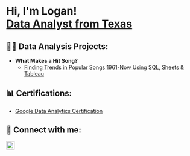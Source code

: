 <h1>Hi, I'm Logan! <br/><a href=>Data Analyst from Texas</a>
<h2>👨‍💻 Data Analysis Projects:</h2>

- <b>What Makes a Hit Song?</b>
  - [Finding Trends in Popular Songs 1961-Now Using SQL, Sheets & Tableau](https://github.com/joshmadakor1/Algorithms-Practice)

<h2>📊 Certifications:</h2>


- [Google Data Analytics Certification](files/Coursera.WYKBTD6BRJMM.pdf)

<h2> 🤳 Connect with me:</h2>

[<img align="left" alt="JoshMadakor | LinkedIn" width="22px" src="https://cdn.jsdelivr.net/npm/simple-icons@v3/icons/linkedin.svg" />][linkedin]

[linkedin]: https://www.linkedin.com/in/logan-burroughs-7125b0b6/
